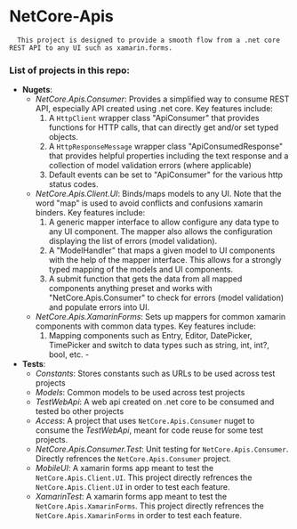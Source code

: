 # NetCore-Apis
      
      This project is designed to provide a smooth flow from a .net core REST API to any UI such as xamarin.forms. 
      
      
 ### List of projects in this repo:
 
 - **Nugets**:
   - *NetCore.Apis.Consumer*: Provides a simplified way to consume REST API, especially API created using .net core. Key features include:   
     1. A `HttpClient` wrapper class "ApiConsumer" that provides functions for HTTP calls, that can directly get and/or set typed objects.
     2. A `HttpResponseMessage` wrapper class "ApiConsumedResponse" that provides helpful properties including the text response and a collection of model validation errors (where applicable)
     3. Default events can be set to "ApiConsumer" for the various http status codes.
    - *NetCore.Apis.Client.UI*: Binds/maps models to any UI. Note that the word "map" is used to avoid conflicts and confusions xamarin binders. Key features include: 
      1. A generic mapper interface to allow configure any data type to any UI component. The mapper also allows the configuration displaying the list of errors (model validation).
      2. A "ModelHandler" that maps a given model to UI components with the help of the mapper interface. This allows for a strongly typed mapping of the models and UI components. 
      3. A submit function that gets the data from all mapped components anything preset and works with "NetCore.Apis.Consumer" to check for errors (model validation) and populate errors into UI. 
    - *NetCore.Apis.XamarinForms*: Sets up mappers for common xamarin components with common data types. Key features include: 
      1. Mapping components such as Entry, Editor, DatePicker, TimePicker and switch to data types such as string, int, int?, bool, etc. - 
 - **Tests**:
   - *Constants*: Stores constants such as URLs to be used across test projects
   - *Models*: Common models to be used across test projects
   - *TestWebApi*: A web api created on .net core to be consumed and tested bo other projects
   - *Access*: A project that uses `NetCore.Apis.Consumer` nuget to consume the *TestWebApi*, meant for code reuse for some test projects.
   - *NetCore.Apis.Consumer.Test*: Unit testing for `NetCore.Apis.Consumer`. Directly refrences the `NetCore.Apis.Consumer` project.
   - *MobileUI*: A xamarin forms app meant to test the `NetCore.Apis.Client.UI`. This project directly refrences the `NetCore.Apis.Client.UI` in order to test each feature. 
   - *XamarinTest*: A xamarin forms app meant to test the `NetCore.Apis.XamarinForms`. This project directly refrences the `NetCore.Apis.XamarinForms` in order to test each feature. 
    
        
